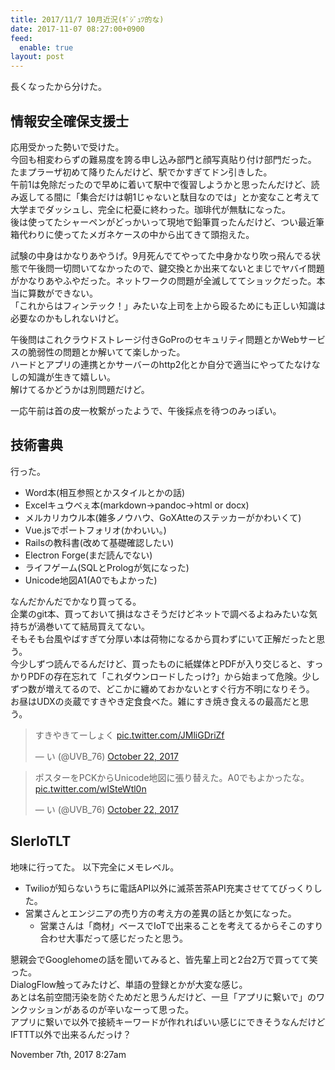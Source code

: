 ```yaml
---
title: 2017/11/7 10月近況(ｷﾞｼﾞｭﾂ的な)
date: 2017-11-07 08:27:00+0900
feed:
  enable: true
layout: post
---
```

<p>長くなったから分けた。</p>    <h2>情報安全確保支援士</h2>    <p>      応用受かった勢いで受けた。<br>      今回も相変わらずの難易度を誇る申し込み部門と顔写真貼り付け部門だった。<br>      たまプラーザ初めて降りたんだけど、駅でかすぎてドン引きした。<br>      午前1は免除だったので早めに着いて駅中で復習しようかと思ったんだけど、読み返してる間に「集合だけは朝1じゃないと駄目なのでは」とか変なこと考えて大学までダッシュし、完全に杞憂に終わった。珈琲代が無駄になった。<br>      後は使ってたシャーペンがどっかいって現地で鉛筆買ったんだけど、つい最近筆箱代わりに使ってたメガネケースの中から出てきて頭抱えた。    </p>    <p>      試験の中身はかなりあやうげ。9月死んでてやってた中身かなり吹っ飛んでる状態で午後問一切問いてなかったので、鍵交換とか出来てないとまじでヤバイ問題がかなりあやふやだった。ネットワークの問題が全滅しててショックだった。本当に算数ができない。<br>      「これからはフィンテック！」みたいな上司を上から殴るためにも正しい知識は必要なのかもしれないけど。    </p>    <p>      午後問はこれクラウドストレージ付きGoProのセキュリティ問題とかWebサービスの脆弱性の問題とか解いてて楽しかった。<br>      ハードとアプリの連携とかサーバーのhttp2化とか自分で適当にやってたなけなしの知識が生きて嬉しい。<br>      解けてるかどうかは別問題だけど。    </p>    <p>一応午前は首の皮一枚繋がったようで、午後採点を待つのみっぽい。</p>    <h2>技術書典</h2>    <p>行った。</p>    <ul>      <li>Word本(相互参照とかスタイルとかの話)</li>      <li>Excelキュウべぇ本(markdown→pandoc→html or docx)</li>      <li>メルカリカウル本(雑多ノウハウ、GoXAtteのステッカーがかわいくて)</li>      <li>Vue.jsでポートフォリオ(かわいい。)</li>      <li>Railsの教科書(改めて基礎確認したい)</li>      <li>Electron Forge(まだ読んでない)</li>      <li>ライフゲーム(SQLとPrologが気になった)</li>      <li>Unicode地図A1(A0でもよかった)</li>    </ul>    <p>      なんだかんだでかなり買ってる。<br>      企業のgit本、買っておいて損はなさそうだけどネットで調べるよねみたいな気持ちが渦巻いてて結局買えてない。<br>      そもそも台風やばすぎて分厚い本は荷物になるから買わずにいて正解だったと思う。<br>      今少しずつ読んでるんだけど、買ったものに紙媒体とPDFが入り交じると、すっかりPDFの存在忘れて「これダウンロードしたっけ?」から始まって危険。少しずつ数が増えてるので、どこかに纏めておかないとすぐ行方不明になりそう。<br>      お昼はUDXの炎蔵ですきやき定食食べた。雑にすき焼き食えるの最高だと思う。    </p>    <blockquote class="twitter-tweet" data-lang="en">      <p lang="ja" dir="ltr">        すきやきてーしょく        <a href="https://t.co/JMliGDriZf" target="_blank">pic.twitter.com/JMliGDriZf</a>      </p>      — い (@UVB_76)      <a href="https://twitter.com/UVB_76/status/921977617309298689?ref_src=twsrc%5Etfw" target="_blank">October 22, 2017</a>    </blockquote>    <script async src="https://platform.twitter.com/widgets.js" charset="utf-8"></script>    <blockquote class="twitter-tweet" data-lang="en">      <p lang="ja" dir="ltr">        ポスターをPCKからUnicode地図に張り替えた。A0でもよかったな。        <a href="https://t.co/wISteWtl0n" target="_blank">pic.twitter.com/wISteWtl0n</a>      </p>      — い (@UVB_76)      <a href="https://twitter.com/UVB_76/status/922060910423826432?ref_src=twsrc%5Etfw" target="_blank">October 22, 2017</a>    </blockquote>    <script async src="https://platform.twitter.com/widgets.js" charset="utf-8"></script>    <h2>SIerIoTLT</h2>    <p>地味に行ってた。 以下完全にメモレベル。</p>    <ul>      <li>        Twilioが知らないうちに電話API以外に滅茶苦茶API充実させててびっくりした。      </li>      <li>        営業さんとエンジニアの売り方の考え方の差異の話とか気になった。        <ul>          <li>            営業さんは「商材」ベースでIoTで出来ることを考えてるからそこのすり合わせ大事だって感じだったと思う。          </li>        </ul>      </li>    </ul>    <p>      懇親会でGooglehomeの話を聞いてみると、皆先輩上司と2台2万で買ってて笑った。<br>      DialogFlow触ってみたけど、単語の登録とかが大変な感じ。<br>      あとは名前空間汚染を防ぐためだと思うんだけど、一旦「アプリに繋いで」のワンクッションがあるのが辛いなーって思った。<br>      アプリに繋いで以外で接続キーワードが作れればいい感じにできそうなんだけどIFTTT以外で出来るんだっけ？    </p>    <div id="footer">      <span id="timestamp"> November 7th, 2017 8:27am </span>    </div>
